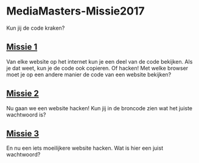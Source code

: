 # MediaMasters-Missie2017
Kun jij de code kraken?

## [Missie 1](/missie1/)
Van elke website op het internet kun je een deel van de code bekijken. Als je dat weet, kun je de code ook copieren. Of hacken! Met welke browser moet je op een andere manier de code van een website bekijken?

## [Missie 2](/missie2/)
Nu gaan we een website hacken! Kun jij in de broncode zien wat het juiste wachtwoord is?

## [Missie 3](/missie3/)
En nu een iets moeilijkere website hacken. Wat is hier een juist wachtwoord?